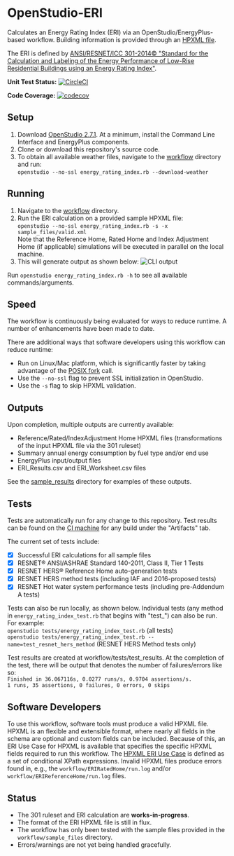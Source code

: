 OpenStudio-ERI
===============

Calculates an Energy Rating Index (ERI) via an OpenStudio/EnergyPlus-based workflow. Building information is provided through an [HPXML file](https://hpxml.nrel.gov/).

The ERI is defined by [ANSI/RESNET/ICC 301-2014© "Standard for the Calculation and Labeling of the Energy Performance of Low-Rise Residential Buildings using an Energy Rating Index"](http://www.resnet.us/blog/ansiresneticc-standard-301-2014-january-15-2016/).

**Unit Test Status:** [![CircleCI](https://circleci.com/gh/NREL/OpenStudio-ERI/tree/master.svg?style=svg)](https://circleci.com/gh/NREL/OpenStudio-ERI/tree/master)

**Code Coverage:** [![codecov](https://codecov.io/gh/NREL/OpenStudio-ERI/branch/master/graph/badge.svg?token=HpCKohTsLI)](https://codecov.io/gh/NREL/OpenStudio-ERI)

## Setup

1. Download [OpenStudio 2.7.1](https://github.com/NREL/OpenStudio/releases/tag/v2.7.1). At a minimum, install the Command Line Interface and EnergyPlus components.
2. Clone or download this repository's source code. 
3. To obtain all available weather files, navigate to the [workflow](https://github.com/NREL/OpenStudio-ERI/tree/master/workflow) directory and run:  
```openstudio --no-ssl energy_rating_index.rb --download-weather``` 

## Running

1. Navigate to the [workflow](https://github.com/NREL/OpenStudio-ERI/tree/master/workflow) directory.
2. Run the ERI calculation on a provided sample HPXML file:  
```openstudio --no-ssl energy_rating_index.rb -s -x sample_files/valid.xml```  
Note that the Reference Home, Rated Home and Index Adjustment Home (if applicable) simulations will be executed in parallel on the local machine.
3. This will generate output as shown below:
![CLI output](https://user-images.githubusercontent.com/5861765/46991458-4e8f1480-d0c3-11e8-8234-22ed4bb4f383.png)

Run `openstudio energy_rating_index.rb -h` to see all available commands/arguments.

## Speed

The workflow is continuously being evaluated for ways to reduce runtime. A number of enhancements have been made to date.

There are additional ways that software developers using this workflow can reduce runtime:
* Run on Linux/Mac platform, which is significantly faster by taking advantage of the [POSIX fork](https://en.wikipedia.org/wiki/Fork_(system_call)) call.
* Use the `--no-ssl` flag to prevent SSL initialization in OpenStudio.
* Use the `-s` flag to skip HPXML validation.

## Outputs

Upon completion, multiple outputs are currently available:
* Reference/Rated/IndexAdjustment Home HPXML files (transformations of the input HPXML file via the 301 ruleset)
* Summary annual energy consumption by fuel type and/or end use
* EnergyPlus input/output files
* ERI_Results.csv and ERI_Worksheet.csv files

See the [sample_results](https://github.com/NREL/OpenStudio-ERI/tree/master/workflow/sample_results) directory for examples of these outputs.

## Tests

Tests are automatically run for any change to this repository. Test results can be found on the [CI machine](https://circleci.com/gh/NREL/OpenStudio-ERI) for any build under the "Artifacts" tab.

The current set of tests include:
- [x] Successful ERI calculations for all sample files
- [x] RESNET® ANSI/ASHRAE Standard 140-2011, Class II, Tier 1 Tests
- [x] RESNET HERS® Reference Home auto-generation tests
- [x] RESNET HERS method tests (including IAF and 2016-proposed tests)
- [x] RESNET Hot water system performance tests (including pre-Addendum A tests)

Tests can also be run locally, as shown below. Individual tests (any method in `energy_rating_index_test.rb` that begins with "test_") can also be run. For example:  
```openstudio tests/energy_rating_index_test.rb``` (all tests)  
```openstudio tests/energy_rating_index_test.rb --name=test_resnet_hers_method``` (RESNET HERS Method tests only)

Test results are created at workflow/tests/test_results. At the completion of the test, there will be output that denotes the number of failures/errors like so:  
```Finished in 36.067116s, 0.0277 runs/s, 0.9704 assertions/s.```  
```1 runs, 35 assertions, 0 failures, 0 errors, 0 skips```

## Software Developers

To use this workflow, software tools must produce a valid HPXML file. HPXML is an flexible and extensible format, where nearly all fields in the schema are optional and custom fields can be included. Because of this, an ERI Use Case for HPXML is available that specifies the specific HPXML fields required to run this workflow. The [HPXML ERI Use Case](https://github.com/NREL/OpenStudio-ERI/blob/master/measures/301EnergyRatingIndexRuleset/resources/301validator.rb) is defined as a set of conditional XPath expressions. Invalid HPXML files produce errors found in, e.g., the `workflow/ERIRatedHome/run.log` and/or `workflow/ERIReferenceHome/run.log` files.

## Status

*	The 301 ruleset and ERI calculation are **works-in-progress**. 
* The format of the ERI HPXML file is still in flux.
*	The workflow has only been tested with the sample files provided in the `workflow/sample_files` directory.
*	Errors/warnings are not yet being handled gracefully.

